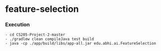 # feature-selection


### Execution  

    - cd CS205-Project-2-master
    - ./gradlew clean compileJava test build
    - java -cp ./app/build/libs/app-all.jar edu.abhi.ai.FeatureSelection
